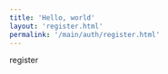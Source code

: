 ```yaml
---
title: 'Hello, world'
layout: 'register.html'
permalink: '/main/auth/register.html'
---
```

register